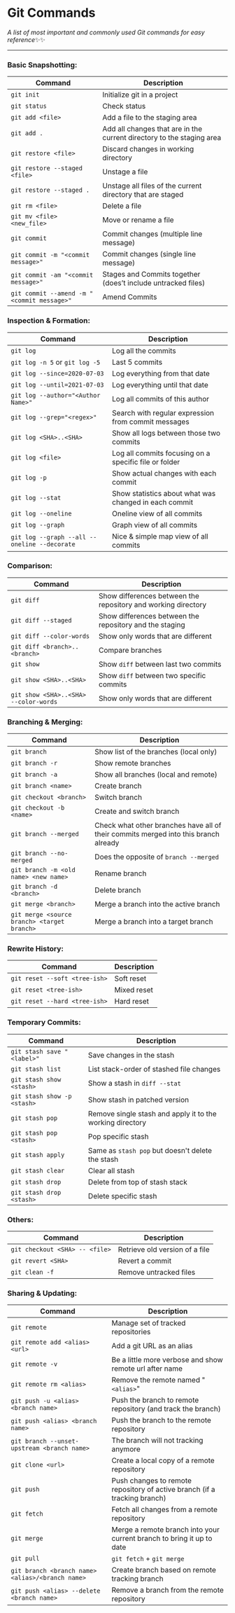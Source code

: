 # Git Commands
_A list of most important and commonly used Git commands for easy reference_:sparkles::sparkles:
___

### Basic Snapshotting:

| Command | Description |
| ------- | ----------- |
| `git init` | Initialize git in a project |
| `git status` | Check status |
| `git add <file>` | Add a file to the staging area |
| `git add .` | Add all changes that are in the current directory to the staging area |
| `git restore <file>` | Discard changes in working directory |
| `git restore --staged <file>` | Unstage a file |
| `git restore --staged .` | Unstage all files of the current directory that are staged |
| `git rm <file>` | Delete a file |
| `git mv <file> <new_file>` | Move or rename a file |
| `git commit` | Commit changes (multiple line message) |
| `git commit -m "<commit message>"` | Commit changes (single line message) |
| `git commit -am "<commit message>"` | Stages and Commits together (does’t include untracked files) |
| `git commit --amend -m "<commit message>"` | Amend Commits |

### Inspection & Formation:

| Command | Description |
| ------- | ----------- |
| `git log` | Log all the commits |
| `git log -n 5` or `git log -5` | Last 5 commits |
| `git log --since=2020-07-03` | Log everything from that date |
| `git log --until=2021-07-03` | Log everything until that date |
| `git log --author="<Author Name>"` | Log all commits of this author |
| `git log --grep="<regex>"` | Search with regular expression from commit messages |
| `git log <SHA>..<SHA>` | Show all logs between those two commits |
| `git log <file>` | Log all commits focusing on a specific file or folder |
| `git log -p` | Show actual changes with each commit |
| `git log --stat` | Show statistics about what was changed in each commit |
| `git log --oneline` | Oneline view of all commits |
| `git log --graph` | Graph view of all commits |
| `git log --graph --all --oneline --decorate` | Nice & simple map view of all commits |

### Comparison:

| Command | Description |
| ------- | ----------- |
| `git diff` | Show differences between the repository and working directory |
| `git diff --staged` | Show differences between the repository and the staging |
| `git diff --color-words` | Show only words that are different |
| `git diff <branch>..<branch>` | Compare branches |
| `git show` | Show `diff` between last two commits |
| `git show <SHA>..<SHA>` | Show `diff` between two specific commits |
| `git show <SHA>..<SHA> --color-words` | Show only words that are different |

### Branching & Merging:

| Command | Description |
| ------- | ----------- |
| `git branch` | Show list of the branches (local only) |
| `git branch -r` | Show remote branches |
| `git branch -a` | Show all branches (local and remote) |
| `git branch <name>` | Create branch |
| `git checkout <branch>` | Switch branch |
| `git checkout -b <name>` | Create and switch branch |
| `git branch --merged` | Check what other branches have all of their commits merged into this branch already |
| `git branch --no-merged` | Does the opposite of `branch --merged` |
| `git branch -m <old name> <new name>` | Rename branch |
| `git branch -d <branch>` | Delete branch |
| `git merge <branch>` | Merge a branch into the active branch |
| `git merge <source branch> <target branch>` | Merge a branch into a target branch |

### Rewrite History:

| Command | Description |
| ------- | ----------- |
| `git reset --soft <tree-ish>` | Soft reset |
| `git reset <tree-ish>` | Mixed reset |
| `git reset --hard <tree-ish>` | Hard reset |

### Temporary Commits:

| Command | Description |
| ------- | ----------- |
| `git stash save "<label>"` | Save changes in the stash |
| `git stash list` | List stack-order of stashed file changes |
| `git stash show <stash>` | Show a stash in `diff --stat` |
| `git stash show -p <stash>` | Show stash in patched version |
| `git stash pop` | Remove single stash and apply it to the working directory |
| `git stash pop <stash>` | Pop specific stash |
| `git stash apply` | Same as `stash pop` but doesn't delete the stash |
| `git stash clear` | Clear all stash |
| `git stash drop` | Delete from top of stash stack |
| `git stash drop <stash>` | Delete specific stash |

### Others:

| Command | Description |
| ------- | ----------- |
| `git checkout <SHA> -- <file>` | Retrieve old version of a file |
| `git revert <SHA>` | Revert a commit |
| `git clean -f` | Remove untracked files |

### Sharing & Updating:

| Command | Description |
| ------- | ----------- |
| `git remote` | Manage set of tracked repositories |
| `git remote add <alias> <url>` | Add a git URL as an alias |
| `git remote -v` | Be a little more verbose and show remote url after name |
| `git remote rm <alias>` | Remove the remote named "`<alias>`" |
| `git push -u <alias> <branch name>` | Push the branch to remote repository (and track the branch) |
| `git push <alias> <branch name>` | Push the branch to the remote repository |
| `git branch --unset-upstream <branch name>` | The branch will not tracking anymore |
| `git clone <url>` | Create a local copy of a remote repository |
| `git push` | Push changes to remote repository of active branch (if a tracking branch) |
| `git fetch` | Fetch all changes from a remote repository |
| `git merge` | Merge a remote branch into your current branch to bring it up to date |
| `git pull` | `git fetch` + `git merge` |
| `git branch <branch name> <alias>/<branch name>` | Create branch based on remote tracking branch |
| `git push <alias> --delete <branch name>` | Remove a branch from the remote repository |

